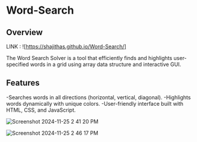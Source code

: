 # Word-Search
## Overview

LINK : ![https://shajithas.github.io/Word-Search/]

The Word Search Solver is a tool that efficiently finds and highlights user-specified words in a grid using array data structure and interactive GUI.

## Features
-Searches words in all directions (horizontal, vertical, diagonal).
-Highlights words dynamically with unique colors.
-User-friendly interface built with HTML, CSS, and JavaScript.

![Screenshot 2024-11-25 2 41 20 PM](https://github.com/user-attachments/assets/c01865d2-14e1-4ab8-9cc4-710c74024c61)

![Screenshot 2024-11-25 2 46 17 PM](https://github.com/user-attachments/assets/89fd177d-6127-4c02-afc5-b8262917d3d2)
